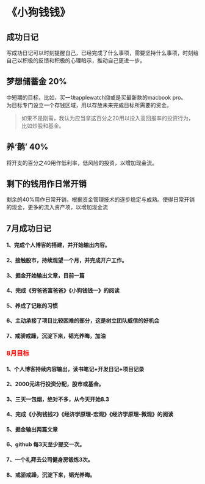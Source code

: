 # 《小狗钱钱》
##  成功日记
写成功日记可以时刻提醒自己，已经完成了什么事项，需要坚持什么事项，时刻给自己以积极的反馈和积极的心理暗示，推动自己更进一步。
##  梦想储蓄金 20%
中短期的目标，比如，买一块applewatch抑或是买最新款的macbook pro。  
为目标专门设立一个存钱区域，用以存放未来完成目标所需要的资金。
>如果不是刚需，我认为应当拿这百分之20用以投入高回报率的投资行为，比如炒股和基金。
##  养‘鹅’ 40%
将开支的百分之40用作低利率，低风险的投资，以增加现金流。
##  剩下的钱用作日常开销
剩余的40%用作日常开销，根据资金管理技术的逐步稳定与成熟。使得日常开销的现金，更多的流入资产项，以增加现金流

## 7月成功日记
#### 1、完成个人博客的搭建，并开始输出内容。
#### 2、接触股市，持续观望一个月，并完成开户工作。
#### 3、掘金开始输出文章，目前一篇
#### 4、完成《穷爸爸富爸爸》《小狗钱钱一》的阅读
#### 5、养成了记账的习惯
#### 6、主动承接了项目比较困难的部分，这是树立团队威信的好机会
#### 7、戒骄戒躁，沉淀下来，韬光养晦，加油

<h3 style='color:red'>8月目标</h3>

#### 1、个人博客持续内容输出，读书笔记+开发日记+项目记录 
#### 2、2000元进行投资分配，股市或基金。
#### 3、三天一包烟，绝对不多，从今天开始8.3
#### 4、完成《小狗钱钱2》《经济学原理-宏观》《经济学原理-微观》的阅读
#### 5、掘金输出两篇文章
#### 6、github 每3天至少提交一次。
#### 7、一个礼拜去公司健身房锻炼3次。
#### 8、戒骄戒躁，沉淀下来，韬光养晦。